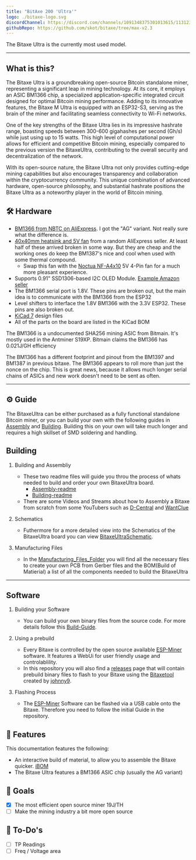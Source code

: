 ```yaml
---
title: "BitAxe 200 'Ultra'"
logo: ./bitaxe-logo.svg
discordChannel: https://discord.com/channels/1091348375301013615/1131234857733857332
githubRepo: https://github.com/skot/bitaxe/tree/max-v2.3
---
```


The Bitaxe Ultra is the currently most used model.

***

## What is this?

The Bitaxe Ultra is a groundbreaking open-source Bitcoin standalone miner, representing a significant leap in mining technology. At its core, it employs an ASIC BM1366 chip, a specialized application-specific integrated circuit designed for optimal Bitcoin mining performance. Adding to its innovative features, the Bitaxe M Ultra is equipped with an ESP32-S3, serving as the brain of the miner and facilitating seamless connectivity to Wi-Fi networks.

One of the key strengths of the Bitaxe Ultra lies in its impressive hashrate range, boasting speeds between 300-600 gigahashes per second (Gh/s) while just using up to 15 watts. This high level of computational power allows for efficient and competitive Bitcoin mining, especially compared to the previous version the BitaxeUltra, contributing to the overall security and decentralization of the network.

With its open-source nature, the Bitaxe Ultra not only provides cutting-edge mining capabilities but also encourages transparency and collaboration within the cryptocurrency community. This unique combination of advanced hardware, open-source philosophy, and substantial hashrate positions the Bitaxe Ultra as a noteworthy player in the world of Bitcoin mining.

## 🛠️ Hardware

- [BM1366 from NBTC on AliExpress](https://www.aliexpress.us/item/3256804709142138.html). I got the "AG" variant. Not really sure what the difference is.
- [40x40mm heatsink and 5V fan](https://www.aliexpress.com/item/2251832861666365.html) from a random AliExpress seller. At least half of these arrived broken in some way. But they are cheap and the working ones do keep the BM1387's nice and cool when used with some thermal compound.
  - Swap this fan with the [Noctua NF-A4x10](https://noctua.at/en/products/fan/nf-a4x10-pwm) 5V 4-Pin fan for a much more pleasant experience.
- Supports 0.91" SSD1306-based I2C OLED Module. [Example Amazon seller](https://www.amazon.com/gp/product/B08ZY4YBHL)
- The BM1366 serial port is 1.8V. These pins are broken out, but the main idea is to communicate with the BM1366 from the ESP32
- Level shifters to interface the 1.8V BM1366 with the 3.3V ESP32. These pins are also broken out.
- [KiCad 7](https://www.kicad.org) design files
- All of the parts on the board are listed in the KiCad BOM

The BM1366 is a undocumented SHA256 mining ASIC from Bitmain. It's mostly used in the Antminer S19XP.
Bitmain claims the BM1366 has 0.021J/GH efficiency

The BM1366 has a different footprint and pinout from the BM1397 and BM1387 in previous bitaxe.
The BM1366 appears to roll more than just the nonce on the chip. This is great news, because it allows much longer serial chains of ASICs and new work doesn't need to be sent as often.

***

## ⚙️ Guide

The BitaxeUltra can be either purchased as a fully functional standalone Bitcoin miner, or you can build your own with the following guides in [Assembly](assembly.md) and [Building](building.md). Building this on your own will take much longer and requires a high skillset of SMD soldering and handling.

## Building

1. Building and Assembliy

   - These two readme files will guide you throu the process of whats needed to build and order your own BitaxeUltra board.
     - [Assembly-readme](assembly.md)
     - [Building-readme](building.md)
   - There are some Videos and Streams about how to Assembly a Bitaxe from scratch from some YouTubers such as [D-Central](https://www.youtube.com/@DCentralTech) and [WantClue](https://www.youtube.com/@WantClue)

2. Schematics

   - Futhermore for a more detailed view into the Schematics of the BitaxeUltra board you can view [BitaxeUltraSchematic](/doc-assets/bitaxe/BitaxeUltra-schematic.pdf).

3. Manufacturing Files
   - In the [Manufacturing_Files_Folder](Manufacturing_Files) you will find all the necessary files to create your own PCB from Gerber files and the BOM(Build of Matierial) a list of all the components needed to build the BitaxeUltra

***

## Software

1. Building your Software

   - You can build your own binary files from the source code. For more details follow this [Build-Guide](/axeos/compile).

2. Using a prebuild

   - Every Bitaxe is controlled by the open source available [ESP-Miner](https://github.com/skot/ESP-Miner) software. It features a WebUi for user friendly usage and controlablility.
   - In this repository you will also find a [releases](https://github.com/skot/ESP-Miner/releases) page that will contain prebuild binary files to flash to your Bitaxe using the [Bitaxetool](https://github.com/johnny9/bitaxetool) created by [johnny9](https://github.com/johnny9).

3. Flashing Process
   - The [ESP-Miner](https://github.com/skot/ESP-Miner) Software can be flashed via a USB cable onto the Bitaxe. Therefore you need to follow the initial Guide in the repository.

## 🔋 Features

This documentation features the following:

- An interactive build of material, to allow you to assemble the Bitaxe quicker. [iBOM](/BitaxeUltra/Manufacturing_Files/ibom.html)
- The Bitaxe Ultra features a BM1366 ASIC chip (usually the AG variant)

## 🎯 Goals

- [x] The most efficient open source miner 19J/TH
- [ ] Make the mining industry a bit more open source

## 📝 To-Do's

- [ ] TP Readings
- [ ] Freq / Voltage area
